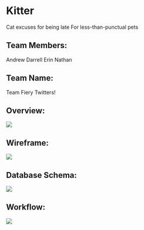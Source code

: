 Kitter
======

Cat excuses for being late
For less-than-punctual pets


Team Members:
------------
Andrew
Darrell
Erin
Nathan 

Team Name:
---------
Team Fiery Twitters! 


Overview: 
--------
<a href="http://imgur.com/CI1xUpj"><img src="http://i.imgur.com/CI1xUpj.jpg?1"></a>


Wireframe: 
---------
<a href="http://imgur.com/QcWA5vX"><img src="http://i.imgur.com/QcWA5vX.jpg"></a>

Database Schema:
---------------
<a href="http://imgur.com/swf17Y9"><img src="http://i.imgur.com/swf17Y9.jpg?1"></a>

Workflow:
--------

<a href="http://imgur.com/aUD0Blg"><img src="http://i.imgur.com/aUD0Blg.jpg?1"></a>

